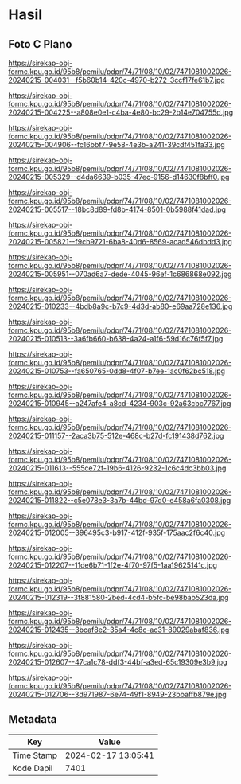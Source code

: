 # Hasil

## Foto C Plano

https://sirekap-obj-formc.kpu.go.id/95b8/pemilu/pdpr/74/71/08/10/02/7471081002026-20240215-004031--f5b60b14-420c-4970-b272-3ccf17fe61b7.jpg

https://sirekap-obj-formc.kpu.go.id/95b8/pemilu/pdpr/74/71/08/10/02/7471081002026-20240215-004225--a808e0e1-c4ba-4e80-bc29-2b14e704755d.jpg

https://sirekap-obj-formc.kpu.go.id/95b8/pemilu/pdpr/74/71/08/10/02/7471081002026-20240215-004906--fc16bbf7-9e58-4e3b-a241-39cdf451fa33.jpg

https://sirekap-obj-formc.kpu.go.id/95b8/pemilu/pdpr/74/71/08/10/02/7471081002026-20240215-005329--d4da6639-b035-47ec-9156-d14630f8bff0.jpg

https://sirekap-obj-formc.kpu.go.id/95b8/pemilu/pdpr/74/71/08/10/02/7471081002026-20240215-005517--18bc8d89-fd8b-4174-8501-0b5988f41dad.jpg

https://sirekap-obj-formc.kpu.go.id/95b8/pemilu/pdpr/74/71/08/10/02/7471081002026-20240215-005821--f9cb9721-6ba8-40d6-8569-acad546dbdd3.jpg

https://sirekap-obj-formc.kpu.go.id/95b8/pemilu/pdpr/74/71/08/10/02/7471081002026-20240215-005951--070ad6a7-dede-4045-96ef-1c686868e092.jpg

https://sirekap-obj-formc.kpu.go.id/95b8/pemilu/pdpr/74/71/08/10/02/7471081002026-20240215-010233--4bdb8a9c-b7c9-4d3d-ab80-e69aa728e136.jpg

https://sirekap-obj-formc.kpu.go.id/95b8/pemilu/pdpr/74/71/08/10/02/7471081002026-20240215-010513--3a6fb660-b638-4a24-a1f6-59d16c76f5f7.jpg

https://sirekap-obj-formc.kpu.go.id/95b8/pemilu/pdpr/74/71/08/10/02/7471081002026-20240215-010753--fa650765-0dd8-4f07-b7ee-1ac0f62bc518.jpg

https://sirekap-obj-formc.kpu.go.id/95b8/pemilu/pdpr/74/71/08/10/02/7471081002026-20240215-010945--a247afe4-a8cd-4234-903c-92a63cbc7767.jpg

https://sirekap-obj-formc.kpu.go.id/95b8/pemilu/pdpr/74/71/08/10/02/7471081002026-20240215-011157--2aca3b75-512e-468c-b27d-fc191438d762.jpg

https://sirekap-obj-formc.kpu.go.id/95b8/pemilu/pdpr/74/71/08/10/02/7471081002026-20240215-011613--555ce72f-19b6-4126-9232-1c6c4dc3bb03.jpg

https://sirekap-obj-formc.kpu.go.id/95b8/pemilu/pdpr/74/71/08/10/02/7471081002026-20240215-011822--c5e078e3-3a7b-44bd-97d0-e458a6fa0308.jpg

https://sirekap-obj-formc.kpu.go.id/95b8/pemilu/pdpr/74/71/08/10/02/7471081002026-20240215-012005--396495c3-b917-412f-935f-175aac2f6c40.jpg

https://sirekap-obj-formc.kpu.go.id/95b8/pemilu/pdpr/74/71/08/10/02/7471081002026-20240215-012207--11de6b71-1f2e-4f70-97f5-1aa19625141c.jpg

https://sirekap-obj-formc.kpu.go.id/95b8/pemilu/pdpr/74/71/08/10/02/7471081002026-20240215-012319--3f881580-2bed-4cd4-b5fc-be98bab523da.jpg

https://sirekap-obj-formc.kpu.go.id/95b8/pemilu/pdpr/74/71/08/10/02/7471081002026-20240215-012435--3bcaf8e2-35a4-4c8c-ac31-89029abaf836.jpg

https://sirekap-obj-formc.kpu.go.id/95b8/pemilu/pdpr/74/71/08/10/02/7471081002026-20240215-012607--47ca1c78-ddf3-44bf-a3ed-65c19309e3b9.jpg

https://sirekap-obj-formc.kpu.go.id/95b8/pemilu/pdpr/74/71/08/10/02/7471081002026-20240215-012706--3d971987-6e74-49f1-8949-23bbaffb879e.jpg


## Metadata

| Key        | Value               |
| ---------- | ------------------- |
| Time Stamp | 2024-02-17 13:05:41 |
| Kode Dapil | 7401                |



